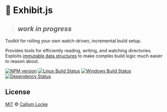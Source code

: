 # 🌷 Exhibit.js

> ## *work in progress*

Toolkit for rolling your own watch-driven, incremental build setup.

Provides tools for efficiently reading, writing, and watching directories. Exploits [immutable data structures](https://facebook.github.io/immutable-js/docs) to make complex build logic much easier to reason about.

[![NPM version][npm-image]][npm-url] [![Linux Build Status][travis-image]][travis-url] [![Windows Build Status][appveyor-image]][appveyor-url] [![Dependency Status][depstat-image]][depstat-url]

## License

[MIT](./LICENSE) © [Callum Locke](http://callumlocke.com/)

[demo-gif]: demo.gif

[npm-url]: https://npmjs.org/package/exhibit
[npm-image]: https://img.shields.io/npm/v/exhibit.svg?style=flat-square

[travis-url]: https://travis-ci.org/exhibitjs/exhibit
[travis-image]: https://img.shields.io/travis/exhibitjs/exhibit.svg?style=flat-square&label=Linux

[appveyor-url]: https://ci.appveyor.com/project/exhibitjs/exhibit
[appveyor-image]: https://img.shields.io/appveyor/ci/exhibitjs/exhibit/master.svg?style=flat-square&label=Windows

[depstat-url]: https://david-dm.org/exhibitjs/exhibit
[depstat-image]: https://img.shields.io/david/exhibitjs/exhibit.svg?style=flat-square
